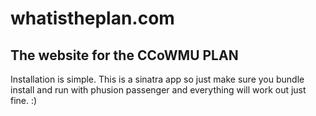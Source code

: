 whatistheplan.com
=================

The website for the CCoWMU PLAN
-------------------------------

Installation is simple. This is a sinatra app so just make sure you bundle install
and run with phusion passenger and everything will work out just fine. :)
